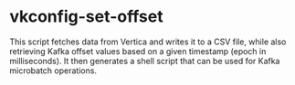 # vkconfig-set-offset
This script fetches data from Vertica and writes it to a CSV file, while also retrieving Kafka offset values based on a given timestamp (epoch in milliseconds). It then generates a shell script that can be used for Kafka microbatch operations.
